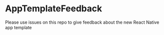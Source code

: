 # AppTemplateFeedback
Please use issues on this repo to give feedback about the new React Native app template
